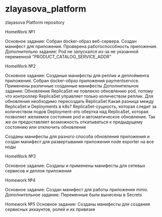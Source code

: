 # zlayasova_platform
zlayasova Platform repository

HomeWork №1

Основное задание:
Собран docker-образ веб-сервера. Создан манифест для приложения. Проверена работоспособность приложения.
Дополнительно задание:
Pod не запускался из-за не указанной переменной "PRODUCT_CATALOG_SERVICE_ADDR"

HomeWork №2

Основное задание:
Созданые манифесты для реплик и деплоймента приложения. Собран docker-образ приложения paymentservice. Применены различные созданные манифесты
Дополнительное задание:
Обновление ReplicaSet не повлекло обновлению pod, потому что контроллер ReplicaSet управляет только количеством реплик. Для обновления необходимо пересоздать ReplicaSet
Какая разница между ReplicaSet и Deployments в k8s?
ReplicaSet-сущность, которая следит за количеством подов
Deployment-это обертка над ReplicaSet, которая позволяет желаемое состояние pod и автоматическое обновление. Так же он предоставляет возможность откатываться к предыдущему состоянию или отключить обновление

Созданы манифесты для разного способа обновления приложения и создан манифест для развертывания приложения node exporter на все ноды

HomeWork №3

Основное задание:
Созданы и применены манифесты для сетевых сервисов и деплоя приложения

Homework №4

Основное задание:
Создан манифест для работы приложения minio.
Дополнительное задание:
Переменные были вынесены в Secrets

Homework №5
Основное задание:
Созданы манифесты для создания сервисных аккаунтов, ролей и их привязке